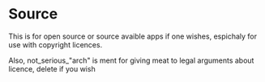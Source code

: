 # Source
This is for open source or source avaible apps if one wishes, espichaly for use with copyright licences.

Also, not_serious_"arch" is ment for giving meat to legal arguments about licence, delete if you wish
